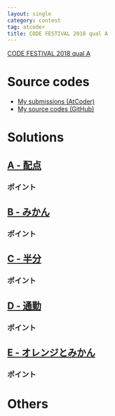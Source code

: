 ```yaml
---
layout: single
category: contest
tag: atcoder
title: CODE FESTIVAL 2018 qual A
---
```


[CODE FESTIVAL 2018 qual A](https://atcoder.jp/contests/code-festival-2018-quala)

# Source codes

- [My submissions (AtCoder)](https://atcoder.jp/contests/code-festival-2018-quala/submissions?f.User=kazunetakahashi)
- [My source codes (GitHub)](https://github.com/kazunetakahashi/atcoder/tree/master/2018/0922_code-festival-2018-quala)

# Solutions

## [A - 配点](https://atcoder.jp/contests/code-festival-2018-quala/tasks/code_festival_2018_quala_a)



### ポイント



## [B - みかん](https://atcoder.jp/contests/code-festival-2018-quala/tasks/code_festival_2018_quala_b)



### ポイント



## [C - 半分](https://atcoder.jp/contests/code-festival-2018-quala/tasks/code_festival_2018_quala_c)



### ポイント



## [D - 通勤](https://atcoder.jp/contests/code-festival-2018-quala/tasks/code_festival_2018_quala_d)



### ポイント



## [E - オレンジとみかん](https://atcoder.jp/contests/code-festival-2018-quala/tasks/code_festival_2018_quala_e)



### ポイント



# Others
